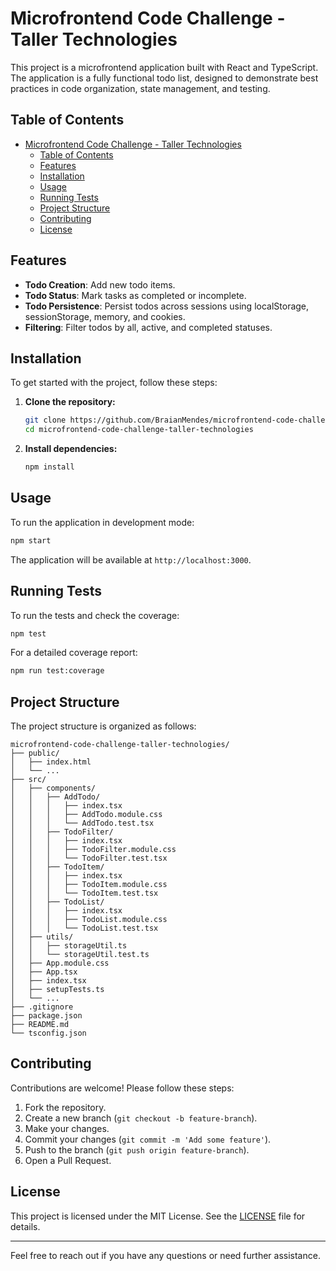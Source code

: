 # Microfrontend Code Challenge - Taller Technologies

This project is a microfrontend application built with React and TypeScript. The application is a fully functional todo list, designed to demonstrate best practices in code organization, state management, and testing.

## Table of Contents

- [Microfrontend Code Challenge - Taller Technologies](#microfrontend-code-challenge---taller-technologies)
  - [Table of Contents](#table-of-contents)
  - [Features](#features)
  - [Installation](#installation)
  - [Usage](#usage)
  - [Running Tests](#running-tests)
  - [Project Structure](#project-structure)
  - [Contributing](#contributing)
  - [License](#license)

## Features

- **Todo Creation**: Add new todo items.
- **Todo Status**: Mark tasks as completed or incomplete.
- **Todo Persistence**: Persist todos across sessions using localStorage, sessionStorage, memory, and cookies.
- **Filtering**: Filter todos by all, active, and completed statuses.

## Installation

To get started with the project, follow these steps:

1. **Clone the repository:**

   ```bash
   git clone https://github.com/BraianMendes/microfrontend-code-challenge-taller-technologies
   cd microfrontend-code-challenge-taller-technologies
   ```

2. **Install dependencies:**

   ```bash
   npm install
   ```

## Usage

To run the application in development mode:

```bash
npm start
```

The application will be available at `http://localhost:3000`.

## Running Tests

To run the tests and check the coverage:

```bash
npm test
```

For a detailed coverage report:

```bash
npm run test:coverage
```

## Project Structure

The project structure is organized as follows:

```
microfrontend-code-challenge-taller-technologies/
├── public/
│   ├── index.html
│   └── ...
├── src/
│   ├── components/
│   │   ├── AddTodo/
│   │   │   ├── index.tsx
│   │   │   ├── AddTodo.module.css
│   │   │   └── AddTodo.test.tsx
│   │   ├── TodoFilter/
│   │   │   ├── index.tsx
│   │   │   ├── TodoFilter.module.css
│   │   │   └── TodoFilter.test.tsx
│   │   ├── TodoItem/
│   │   │   ├── index.tsx
│   │   │   ├── TodoItem.module.css
│   │   │   └── TodoItem.test.tsx
│   │   ├── TodoList/
│   │   │   ├── index.tsx
│   │   │   ├── TodoList.module.css
│   │   │   └── TodoList.test.tsx
│   ├── utils/
│   │   ├── storageUtil.ts
│   │   └── storageUtil.test.ts
│   ├── App.module.css
│   ├── App.tsx
│   ├── index.tsx
│   ├── setupTests.ts
│   └── ...
├── .gitignore
├── package.json
├── README.md
└── tsconfig.json
```

## Contributing

Contributions are welcome! Please follow these steps:

1. Fork the repository.
2. Create a new branch (`git checkout -b feature-branch`).
3. Make your changes.
4. Commit your changes (`git commit -m 'Add some feature'`).
5. Push to the branch (`git push origin feature-branch`).
6. Open a Pull Request.

## License

This project is licensed under the MIT License. See the [LICENSE](LICENSE) file for details.

---

Feel free to reach out if you have any questions or need further assistance.
